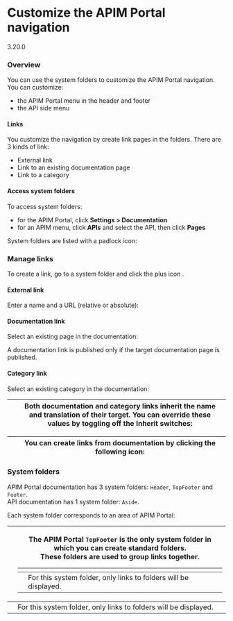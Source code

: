 # Customize the APIM Portal navigation

3.20.0

### Overview <a href="#overview" id="overview"></a>

You can use the system folders to customize the APIM Portal navigation. You can customize:

* the APIM Portal menu in the header and footer
* the API side menu

#### Links <a href="#links" id="links"></a>

You customize the navigation by create link pages in the folders. There are 3 kinds of link:

* External link
* Link to an existing documentation page
* Link to a category

#### Access system folders <a href="#access_system_folders" id="access_system_folders"></a>

To access system folders:

* for the APIM Portal, click **Settings > Documentation**
* for an APIM menu, click **APIs** and select the API, then click **Pages**

System folders are listed with a padlock icon:



### Manage links <a href="#manage_links" id="manage_links"></a>

To create a link, go to a system folder and click the plus icon .

#### External link <a href="#external_link" id="external_link"></a>

Enter a name and a URL (relative or absolute):

#### Documentation link <a href="#documentation_link" id="documentation_link"></a>

Select an existing page in the documentation:

A documentation link is published only if the target documentation page is published.

#### Category link <a href="#category_link" id="category_link"></a>

Select an existing category in the documentation:

|   | Both documentation and category links inherit the name and translation of their target. You can override these values by toggling off the **Inherit** switches: |
| - | --------------------------------------------------------------------------------------------------------------------------------------------------------------- |

|   | You can create links from documentation by clicking the following icon: |
| - | ----------------------------------------------------------------------- |

### System folders <a href="#system_folders" id="system_folders"></a>

APIM Portal documentation has 3 system folders: `Header`, `TopFooter` and `Footer`.\
API documentation has 1 system folder: `Aside`.

Each system folder corresponds to an area of APIM Portal:

|   | <p>The APIM Portal <code>TopFooter</code> is the only system folder in which you can create standard folders.<br>These folders are used to group links together.</p><table data-header-hidden><thead><tr><th></th><th></th></tr></thead><tbody><tr><td></td><td>For this system folder, only links to folders will be displayed.</td></tr></tbody></table> |
| - | ---------------------------------------------------------------------------------------------------------------------------------------------------------------------------------------------------------------------------------------------------------------------------------------------------------------------------------------------------------- |
|   | For this system folder, only links to folders will be displayed.                                                                                                                                                                                                                                                                                           |

